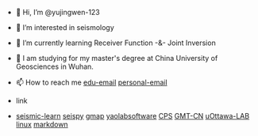 - 👋 Hi, I’m @yujingwen-123
- 👀 I’m interested in seismology
- 🌱 I’m currently learning Receiver Function -&- Joint Inversion
- 🧐 I am studying for my master's degree at China University of Geosciences in Wuhan.
- 📫 How to reach me [edu-email](yujingwen2002@cug.edu.cn) [personal-email](yujingwen222@outlook.com)

- link
- [seismic-learn](https://seismology101.readthedocs.io/en/latest/index.html) [seispy](https://seispy.xumijian.me/latest/) [gmap](https://seispy.xumijian.me/latest/)
 [yaolabsoftware](https://yaolab.ustc.edu.cn/Cas/list.htm)  [CPS](https://rbherrmann.github.io/ComputerProgramsSeismology/index.html)
 [GMT-CN](https://docs.gmt-china.org/latest/)  [uOttawa-LAB](https://www.uogeophysics.com/)  
 [linux](https://man.niaoge.com/) [markdown](https://markdown.com.cn/)
 
<!---
yujingwen-123/yujingwen-123 is a ✨ special ✨ repository because its `README.md` (this file) appears on your GitHub profile.
You can click the Preview link to take a look at your changes.
--->
